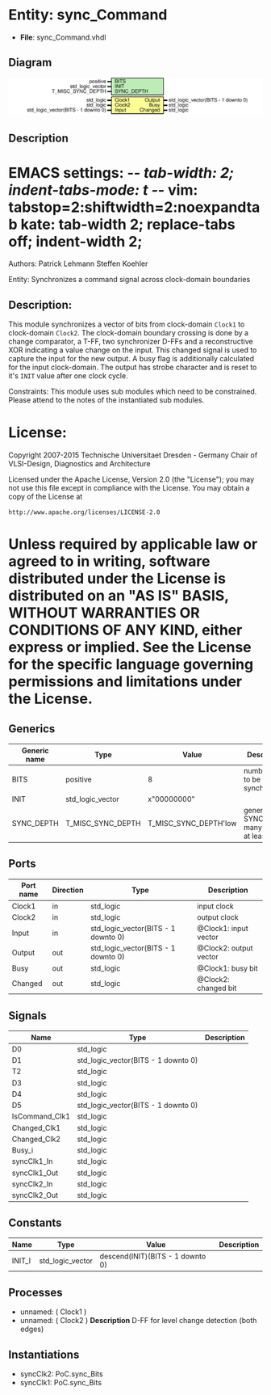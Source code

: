 # Entity: sync_Command

- **File**: sync_Command.vhdl
## Diagram

![Diagram](sync_Command.svg "Diagram")
## Description

 EMACS settings: -*-  tab-width: 2; indent-tabs-mode: t -*-
 vim: tabstop=2:shiftwidth=2:noexpandtab
 kate: tab-width 2; replace-tabs off; indent-width 2;
 =============================================================================
 Authors:         Patrick Lehmann
                  Steffen Koehler

 Entity:          Synchronizes a command signal across clock-domain boundaries

 Description:
 -------------------------------------
 This module synchronizes a vector of bits from clock-domain ``Clock1`` to
 clock-domain ``Clock2``. The clock-domain boundary crossing is done by a
 change comparator, a T-FF, two synchronizer D-FFs and a reconstructive
 XOR indicating a value change on the input. This changed signal is used
 to capture the input for the new output. A busy flag is additionally
 calculated for the input clock-domain. The output has strobe character
 and is reset to it's ``INIT`` value after one clock cycle.

 Constraints:
   This module uses sub modules which need to be constrained. Please
   attend to the notes of the instantiated sub modules.

 License:
 =============================================================================
 Copyright 2007-2015 Technische Universitaet Dresden - Germany
                     Chair of VLSI-Design, Diagnostics and Architecture

 Licensed under the Apache License, Version 2.0 (the "License");
 you may not use this file except in compliance with the License.
 You may obtain a copy of the License at

    http://www.apache.org/licenses/LICENSE-2.0

 Unless required by applicable law or agreed to in writing, software
 distributed under the License is distributed on an "AS IS" BASIS,
 WITHOUT WARRANTIES OR CONDITIONS OF ANY KIND, either express or implied.
 See the License for the specific language governing permissions and
 limitations under the License.
 =============================================================================
## Generics

| Generic name | Type              | Value                 | Description                                  |
| ------------ | ----------------- | --------------------- | -------------------------------------------- |
| BITS         | positive          | 8                     |  number of bit to be synchronized            |
| INIT         | std_logic_vector  | x"00000000"           |                                              |
| SYNC_DEPTH   | T_MISC_SYNC_DEPTH | T_MISC_SYNC_DEPTH'low |  generate SYNC_DEPTH many stages, at least 2 |
## Ports

| Port name | Direction | Type                                | Description             |
| --------- | --------- | ----------------------------------- | ----------------------- |
| Clock1    | in        | std_logic                           |  <Clock>  input clock   |
| Clock2    | in        | std_logic                           |  <Clock>  output clock  |
| Input     | in        | std_logic_vector(BITS - 1 downto 0) |  @Clock1: input vector  |
| Output    | out       | std_logic_vector(BITS - 1 downto 0) |  @Clock2: output vector |
| Busy      | out       | std_logic                           |  @Clock1: busy bit      |
| Changed   | out       | std_logic                           |  @Clock2: changed bit   |
## Signals

| Name           | Type                                | Description |
| -------------- | ----------------------------------- | ----------- |
| D0             | std_logic                           |             |
| D1             | std_logic_vector(BITS - 1 downto 0) |             |
| T2             | std_logic                           |             |
| D3             | std_logic                           |             |
| D4             | std_logic                           |             |
| D5             | std_logic_vector(BITS - 1 downto 0) |             |
| IsCommand_Clk1 | std_logic                           |             |
| Changed_Clk1   | std_logic                           |             |
| Changed_Clk2   | std_logic                           |             |
| Busy_i         | std_logic                           |             |
| syncClk1_In    | std_logic                           |             |
| syncClk1_Out   | std_logic                           |             |
| syncClk2_In    | std_logic                           |             |
| syncClk2_Out   | std_logic                           |             |
## Constants

| Name   | Type             | Value                             | Description |
| ------ | ---------------- | --------------------------------- | ----------- |
| INIT_I | std_logic_vector |  descend(INIT)(BITS - 1 downto 0) |             |
## Processes
- unnamed: ( Clock1 )
- unnamed: ( Clock2 )
**Description**
 D-FF for level change detection (both edges) 
## Instantiations

- syncClk2: PoC.sync_Bits
- syncClk1: PoC.sync_Bits
